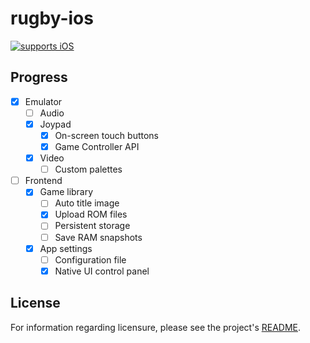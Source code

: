 # rugby-ios

[![supports iOS][ios.badge]](#)

## Progress

- [x] Emulator
  - [ ] Audio
  - [x] Joypad
    - [x] On-screen touch buttons
    - [x] Game Controller API
  - [x] Video
    - [ ] Custom palettes
- [ ] Frontend
  - [x] Game library
    - [ ] Auto title image
    - [x] Upload ROM files
    - [ ] Persistent storage
    - [ ] Save RAM snapshots
  - [x] App settings
    - [ ] Configuration file
    - [x] Native UI control panel

## License

For information regarding licensure, please see the project's [README][license].

<!-- Reference-style links -->
[license]: /README.md#license

<!-- Badges -->
[ios.badge]: https://img.shields.io/badge/Made_for-iOS-white?logo=apple&labelColor=black
